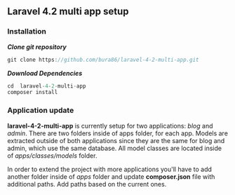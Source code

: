 ## Laravel 4.2 multi app setup

### Installation
***Clone git repository***
```javascript
git clone https://github.com/bura86/laravel-4-2-multi-app.git
```

***Download Dependencies***
```javascript
cd  laravel-4-2-multi-app
composer install
```


### Application update ###
**laravel-4-2-multi-app** is currently setup for two applications: *blog* and *admin*. There are two folders inside of apps folder, for each app.
Models are extracted outside of both applications since they are the same for blog and admin, which use the same database.
All model classes are located inside of *apps/classes/models* folder.

In order to extend the project with more applications you'll have to add another folder inside of *apps* folder and update **composer.json** file with additional paths.
Add paths based on the current ones.

